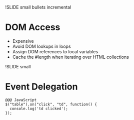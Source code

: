 !SLIDE small bullets incremental

# DOM Access

* Expensive
* Avoid DOM lookups in loops
* Assign DOM references to local variables
* Cache the #length when iterating over HTML collections

!SLIDE small

# Event Delegation

    @@@ JavaScript
    $("table").on("click", "td", function() {
      console.log('td clicked');
    });
